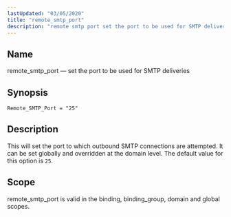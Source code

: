 ```yaml
---
lastUpdated: "03/05/2020"
title: "remote_smtp_port"
description: "remote smtp port set the port to be used for SMTP deliveries Remote SMTP Port 25 This will set the port to which outbound SMTP connections are attempted It can be set globally and overridden at the domain level The default value for this option is 25 remote smtp port..."
---
```


<a name="conf.ref.remote_smtp_port"></a> 
## Name

remote_smtp_port — set the port to be used for SMTP deliveries

## Synopsis

`Remote_SMTP_Port = "25"`

<a name="idp25891008"></a> 
## Description

This will set the port to which outbound SMTP connections are attempted. It can be set globally and overridden at the domain level. The default value for this option is `25`.

<a name="idp25893424"></a> 
## Scope

remote_smtp_port is valid in the binding, binding_group, domain and global scopes.